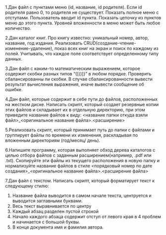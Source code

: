 1.Дан файл с пунктами меню (id, название, id родителя). Если id родителя равно 0, то родителя не существует. Показать полное меню с отступами. Пользователь вводит id пункта. Показать цепочку из пунктов меню до этого пункта. Уровней вложенности в меню может быть любое количество. 

2.Дан каталог книг. Про книгу  известно: уникальный номер, автор, название, год издания. Реализовать CRUD(создание-чтение-изменение-удаление), показ всех книг на экран и поиск по каждому из полей. Учитывать, что каждое поле соответствует определенному типу данных.

3.Дан файл с каким-то математическим выражением, которое содержит скобки разных типов “{[()]}” в любом порядке. Проверить сбалансированны ли скобки. В случае сбалансированности вывести результат вычисления выражения, иначе вывести сообщение об ошибке.

4.Дан файл, которые содержит в себе пути до файлов, расположенных на жестком диске. Написать скрипт, который создает резервные копии этих файлов и складывает их в отдельную директорию, при этом приведите название файлов к виду: 
<название папки откуда взяли файл>_<оригинальное название файла>.<расширение>

5.Реализовать скрипт, который принимает путь до папки с файлами и группирует файлы по времени их изменения, раскладывая по вложенным директориям (год/месяц/
день).

6.Напишите программу, которая выполняет обход дерева каталогов с целью отбора файлов с заданным расширением(например, .pdf или .txt). Скопируйте эти файлы из текущего расположения в новую папку и нормализуйте название файлов в стиле <порядковый номер по дате создания>_<оригинальное название файла>.<расширение файла>

7.Дан файл с текстом. Написать скрипт, который форматирует текст к следующему стилю:
1)  Название файла выводится в самом начале текста, центруется и выводится заглавными буквами.
2) Весь текст выравнивается по центру
3) Каждый абзац разделен пустой строкой
4) Начало каждого абзаца содержит отступ от левого края в 4 проблем и начинается с большой буквы.
5) В конце документа имя и фамилия автора.
